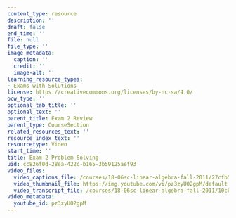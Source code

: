 ```yaml
---
content_type: resource
description: ''
draft: false
end_time: ''
file: null
file_type: ''
image_metadata:
  caption: ''
  credit: ''
  image-alt: ''
learning_resource_types:
- Exams with Solutions
license: https://creativecommons.org/licenses/by-nc-sa/4.0/
ocw_type: ''
optional_tab_title: ''
optional_text: ''
parent_title: Exam 2 Review
parent_type: CourseSection
related_resources_text: ''
resource_index_text: ''
resourcetype: Video
start_time: ''
title: Exam 2 Problem Solving
uid: cc826f0d-28ea-422c-b165-3b59125aef93
video_files:
  video_captions_file: /courses/18-06sc-linear-algebra-fall-2011/27cfb5e03b0f5977a2721064142b9f50_pz3zyUO2gpM.vtt
  video_thumbnail_file: https://img.youtube.com/vi/pz3zyUO2gpM/default.jpg
  video_transcript_file: /courses/18-06sc-linear-algebra-fall-2011/10c6dd8428b4f011299e3b905bee4c11_pz3zyUO2gpM.pdf
video_metadata:
  youtube_id: pz3zyUO2gpM
---
```

